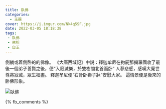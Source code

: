 ```yaml
---
title: 臥佛
categories:
  - 玉器
cover: https://i.imgur.com/Nk4q5SF.jpg
date: 2022-03-05 18:18:38
tags:
 - 臥佛
 - 佛祖
 - 白玉
---
```


側躺或着側卧的的佛像。
《大唐西域記》中説：釋迦牟尼在拘屍那揭羅國收了最後一個弟子善賢之後，便“入寂滅樂，於雙樹間北首而卧”
人蔘悲慼，感嘆大覺世尊將寂滅，眾生福盡。
釋迦牟尼便“右脅卧獅子牀”安慰大家。
這情景便是後來的卧佛形象。

![臥佛](https://i.imgur.com/Nk4q5SF.jpg)

{% fb_comments %}
